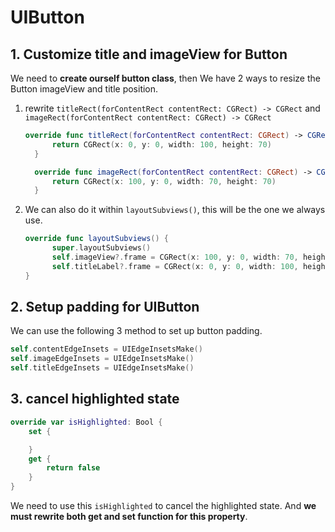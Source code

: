 # UIButton

## 1. Customize title and imageView for Button

We need to **create ourself button class**, then We have 2 ways to resize the Button imageView and title position.

1. rewrite `titleRect(forContentRect contentRect: CGRect) -> CGRect` and `imageRect(forContentRect contentRect: CGRect) -> CGRect`

    ```swift
    override func titleRect(forContentRect contentRect: CGRect) -> CGRect {
          return CGRect(x: 0, y: 0, width: 100, height: 70)
      }

      override func imageRect(forContentRect contentRect: CGRect) -> CGRect {
          return CGRect(x: 100, y: 0, width: 70, height: 70)
      }
    ```

2. We can also do it within `layoutSubviews()`, this will be the one we always use.

    ```swift
    override func layoutSubviews() {
          super.layoutSubviews()
          self.imageView?.frame = CGRect(x: 100, y: 0, width: 70, height: 70)
          self.titleLabel?.frame = CGRect(x: 0, y: 0, width: 100, height: 70)
    }
    ```

## 2. Setup padding for UIButton

We can use the following 3 method to set up button padding.

```swift
self.contentEdgeInsets = UIEdgeInsetsMake()
self.imageEdgeInsets = UIEdgeInsetsMake()
self.titleEdgeInsets = UIEdgeInsetsMake()
```

## 3. cancel highlighted state

```swift
override var isHighlighted: Bool {
    set {

    }
    get {
        return false
    }
}
```

We need to use this `isHighlighted` to cancel the highlighted state. And **we must rewrite both get and set function for this property**.